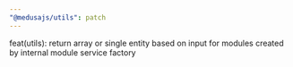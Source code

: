 ```yaml
---
"@medusajs/utils": patch
---
```


feat(utils): return array or single entity based on input for modules created by internal module service factory
